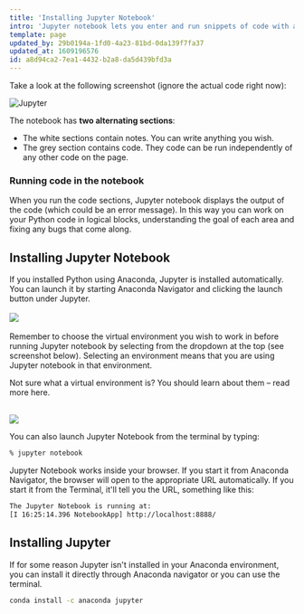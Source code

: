 ```yaml
---
title: 'Installing Jupyter Notebook'
intro: 'Jupyter notebook lets you enter and run snippets of code with added notes and instructions.'
template: page
updated_by: 29b0194a-1fd0-4a23-81bd-0da139f7fa37
updated_at: 1609196576
id: a8d94ca2-7ea1-4432-b2a8-da5d439bfd3a
---
```

Take a look at the following screenshot (ignore the actual code right now):

![Jupyter](/img/cookbook/jupyter-notebook/jupyter1.png)

The notebook has **two alternating sections**:

- The white sections contain notes. You can write anything you wish.
- The grey section contains code. They code can be run independently of any other code on the page.

### Running code in the notebook
When you run the code sections, Jupyter notebook displays the output of the code (which could be an error message). In this way you can work on your Python code in logical blocks, understanding the goal of each area and fixing any bugs that come along.

## Installing Jupyter Notebook
If you installed Python using Anaconda, Jupyter is installed automatically. You can launch it by starting Anaconda Navigator and clicking the launch button under Jupyter.
<br><br>
![](/img/cookbook/jupyter-notebook/jupyter2.png)
<br><br>
Remember to choose the virtual environment you wish to work in before running Jupyter notebook by selecting from the dropdown at the top (see screenshot below). Selecting an environment means that you are using Jupyter notebook in that environment.

Not sure what a virtual environment is? You should learn about them – read more here.
<br><br>

![](/img/cookbook/jupyter-notebook/jupyter3.png)

You can also launch Jupyter Notebook from the terminal by typing:

```bash
% jupyter notebook
```

Jupyter Notebook works inside your browser.  If you start it from Anaconda Navigator, the browser will open to the appropriate URL automatically. If you start it from the Terminal, it'll tell you the URL, something like this:

```bash
The Jupyter Notebook is running at:
[I 16:25:14.396 NotebookApp] http://localhost:8888/
```

## Installing Jupyter
If for some reason Jupyter isn't installed in your Anaconda environment, you can install it directly through Anaconda navigator or you can use the terminal.

```bash
conda install -c anaconda jupyter
```